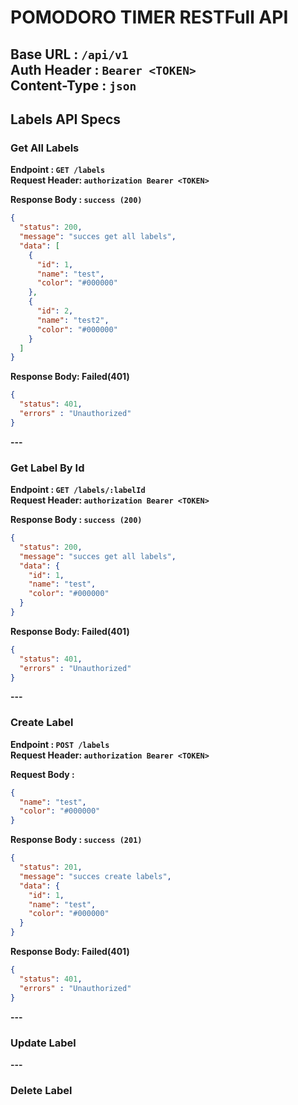 # POMODORO TIMER RESTFull API
**Base URL : `/api/v1`** \
**Auth Header : `Bearer <TOKEN>`**\
**Content-Type : `json`**
---

## Labels API Specs
### Get All Labels
**Endpoint : `GET /labels`**\
**Request Header: `authorization Bearer <TOKEN>`**

**Response Body : `success (200)`**

```json
{
  "status": 200,
  "message": "succes get all labels",
  "data": [
    {
      "id": 1,
      "name": "test",
      "color": "#000000"
    },
    {
      "id": 2,
      "name": "test2",
      "color": "#000000"
    }
  ]
}
```

**Response Body: Failed(401)**

```json
{
  "status": 401,
  "errors" : "Unauthorized"
}
```

**---**

### Get Label By Id
**Endpoint : `GET /labels/:labelId`**\
**Request Header: `authorization Bearer <TOKEN>`**

**Response Body : `success (200)`**

```json
{
  "status": 200,
  "message": "succes get all labels",
  "data": {
    "id": 1,
    "name": "test",
    "color": "#000000"
  }
}
```

**Response Body: Failed(401)**

```json
{
  "status": 401,
  "errors" : "Unauthorized"
}
```

**---**

### Create Label
**Endpoint : `POST /labels`**\
**Request Header: `authorization Bearer <TOKEN>`**

**Request Body :**

```json
{
  "name": "test",
  "color": "#000000"
}
```
**Response Body : `success (201)`**

```json
{
  "status": 201,
  "message": "succes create labels",
  "data": {
    "id": 1,
    "name": "test",
    "color": "#000000"
  }
}
```

**Response Body: Failed(401)**

```json
{
  "status": 401,
  "errors" : "Unauthorized"
}
```

**---**

### Update Label

**---**

### Delete Label